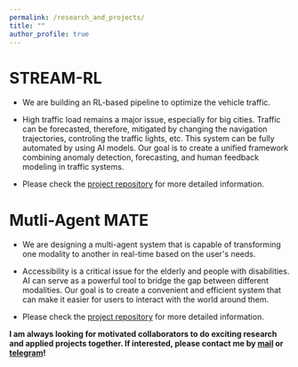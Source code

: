 ```yaml
---
permalink: /research_and_projects/
title: ""
author_profile: true
---
```


# STREAM-RL

+ We are building an RL-based pipeline to optimize the vehicle traffic.

+ High traffic load remains a major issue, especially for big cities. Traffic can be forecasted, therefore, mitigated by changing the navigation trajectories, controling the traffic lights, etc.
This system can be fully automated by using AI models. Our goal is to create a unified framework combining anomaly detection, forecasting, and human feedback modeling in traffic systems.

+ Please check the [project repository](https://github.com/AlgazinovAleksandr/STREAM-RL) for more detailed information.

<!-- # TrueGL

+ We are developing a search engine that introduces a novel AI-driven truth and reliability scoring system, assigning each search result a truth parameter on a scale of 0 (lie) to 10 (absolute truth). 

+ Inspired by the need to combat misinformation, this approach redefines search engines by providing users with a quantifiable measure of information trustworthiness.

+ Please check the [project repository](https://github.com/AlgazinovAleksandr/TrueGL) for more detailed information. -->

# Mutli-Agent MATE

+ We are designing a multi-agent system that is capable of transforming one modality to another in real-time based on the user's needs.

+ Accessibility is a critical issue for the elderly and people with disabilities. AI can serve as a powerful tool to bridge the gap between different modalities.
Our goal is to create a convenient and efficient system that can make it easier for users to interact with the world around them.

+ Please check the [project repository](https://github.com/AlgazinovAleksandr/Multi-Agent-MATE) for more detailed information.

**I am always looking for motivated collaborators to do exciting research and applied projects together. If interested, please contact me by [mail](mailto:algazinovalexandr@gmail.com) or [telegram](https://t.me/krasnorechivyy)!**